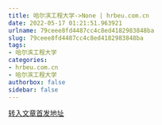 ```yaml
---
title: 哈尔滨工程大学->None | hrbeu.com.cn
date: 2022-05-17 01:21:51.963921
urlname: 79ceee8fd4487cc4c8ed4182983848ba
slug: 79ceee8fd4487cc4c8ed4182983848ba
tags: 
- 哈尔滨工程大学
categories:
- hrbeu.com.cn
- 哈尔滨工程大学
authorbox: false
sidebar: false
---
```





[转入文章首发地址](http://news.hrbeu.edu.cn/zt/wshjgcr.htm)